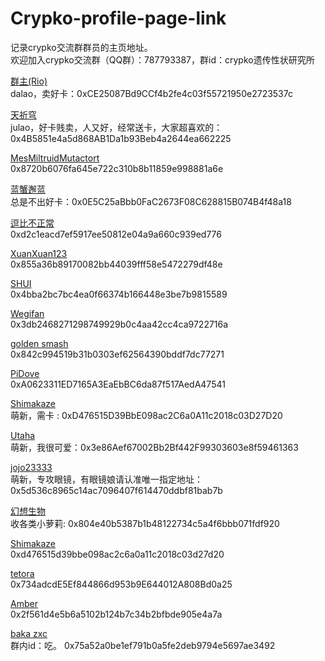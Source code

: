 # Crypko-profile-page-link
记录crypko交流群群员的主页地址。  
欢迎加入crypko交流群（QQ群）：787793387，群id：crypko遗传性状研究所

[群主(Rio)](https://crypko.ai/#/profile/0xCE25087Bd9CCf4b2fe4c03f55721950e2723537c)  
dalao，卖好卡：0xCE25087Bd9CCf4b2fe4c03f55721950e2723537c

[天祈穹](https://crypko.ai/#/profile/0x4B5851e4a5d868AB1Da1b93Beb4a2644ea662225)  
julao，好卡贱卖，人又好，经常送卡，大家超喜欢的：0x4B5851e4a5d868AB1Da1b93Beb4a2644ea662225

[MesMiltruidMutactort](https://crypko.ai/#/profile/0x8720b6076fa645e722c310b8b11859e998881a6e)  
0x8720b6076fa645e722c310b8b11859e998881a6e

[蓝蟹邂蓝](https://crypko.ai/#/profile/0x0E5C25aBbb0FaC2673F08C628815B074B4f48a18)  
总是不出好卡：0x0E5C25aBbb0FaC2673F08C628815B074B4f48a18

[逗比不正常](https://crypko.ai/#/profile/0xd2c1eacd7ef5917ee50812e04a9a660c939ed776)  
0xd2c1eacd7ef5917ee50812e04a9a660c939ed776

[XuanXuan123](https://crypko.ai/#/profile/0x855a36b89170082bb44039fff58e5472279df48e)  
0x855a36b89170082bb44039fff58e5472279df48e

[SHUI](https://crypko.ai/#/profile/0x4bba2bc7bc4ea0f66374b166448e3be7b9815589)  
0x4bba2bc7bc4ea0f66374b166448e3be7b9815589

[Wegifan](https://crypko.ai/#/profile/0x3db2468271298749929b0c4aa42cc4ca9722716a)  
0x3db2468271298749929b0c4aa42cc4ca9722716a

[golden smash](https://crypko.ai/#/profile/0x842c994519b31b0303ef62564390bddf7dc77271)  
0x842c994519b31b0303ef62564390bddf7dc77271

[PiDove](https://crypko.ai/#/profile/0xA0623311ED7165A3EaEbBC6da87f517AedA47541)  
0xA0623311ED7165A3EaEbBC6da87f517AedA47541

[Shimakaze](https://crypko.ai/#/profile/0xD476515D39BbE098ac2C6a0A11c2018c03D27D20)  
萌新，需卡 : 0xD476515D39BbE098ac2C6a0A11c2018c03D27D20

[Utaha](https://crypko.ai/#/profile/0x3e86Aef67002Bb2Bf442F99303603e8f59461363)  
萌新，我很可爱：0x3e86Aef67002Bb2Bf442F99303603e8f59461363

[jojo23333](https://crypko.ai/#/profile/0x5d536c8965c14ac7096407f614470ddbf81bab7b)  
萌新，专攻眼镜，有眼镜娘请认准唯一指定地址：0x5d536c8965c14ac7096407f614470ddbf81bab7b

[幻想生物](https://crypko.ai/#/profile/0x804e40b5387b1b48122734c5a4f6bbb071fdf920)  
收各类小萝莉: 0x804e40b5387b1b48122734c5a4f6bbb071fdf920

[Shimakaze](https://crypko.ai/#/profile/0xd476515d39bbe098ac2c6a0a11c2018c03d27d20)  
0xd476515d39bbe098ac2c6a0a11c2018c03d27d20

[tetora](https://crypko.ai/#/profile/0x734adcdE5Ef844866d953b9E644012A808Bd0a25)  
0x734adcdE5Ef844866d953b9E644012A808Bd0a25

[Amber](https://crypko.ai/#/profile/0x2f561d4e5b6a5102b124b7c34b2bfbde905e4a7a)  
0x2f561d4e5b6a5102b124b7c34b2bfbde905e4a7a

[baka zxc](https://crypko.ai/#/profile/0x75a52a0be1ef791b0a5fe2deb9794e5697ae3492)  
群内id：吃。 0x75a52a0be1ef791b0a5fe2deb9794e5697ae3492
